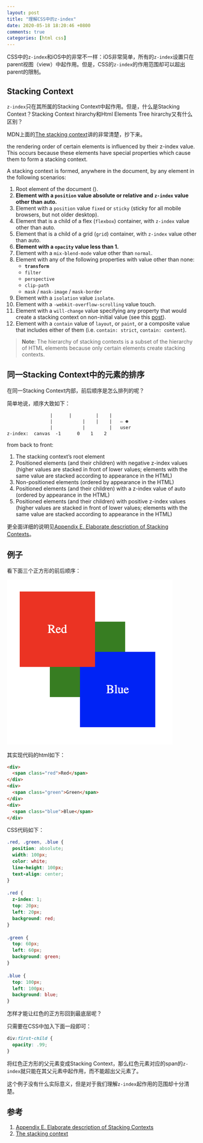 ```yaml
---
layout: post
title: "理解CSS中的z-index"
date: 2020-05-18 18:20:46 +0800
comments: true
categories: [html css]
---
```


CSS中的`z-index`和iOS中的非常不一样：iOS非常简单，所有的`z-index`设置只在parent视图（view）中起作用。但是，CSS的`z-index`的作用范围却可以超出parent的限制。

<!-- more -->

## Stacking Context
`z-index`只在其所属的Stacking Context中起作用。但是，什么是Stacking Context？Stacking Context hirarchy和Html Elements Tree hirarchy又有什么区别？

MDN上面的[The stacking context](https://developer.mozilla.org/en-US/docs/Web/CSS/CSS_Positioning/Understanding_z_index/The_stacking_context)讲的非常清楚，抄下来。

the rendering order of certain elements is influenced by their z-index value. This occurs because these elements have special properties which cause them to form a stacking context.

A stacking context is formed, anywhere in the document, by any element in the following scenarios:

1. Root element of the document (<html>).
2. **Element with a `position` value absolute or relative and `z-index` value other than auto.**
3. Element with a `position` value `fixed` or `sticky` (sticky for all mobile browsers, but not older desktop).
4. Element that is a child of a flex (`flexbox`) container, with `z-index` value other than auto.
5. Element that is a child of a grid (`grid`) container, with `z-index` value other than auto.
6. **Element with a `opacity` value less than 1.**
7. Element with a `mix-blend-mode` value other than `normal`.
8. Element with any of the following properties with value other than none:
    * **`transform`**
    * `filter`
    * `perspective`
    * `clip-path`
    * `mask` / `mask-image` / `mask-border`
9. Element with a `isolation` value `isolate`.
10. Element with a `-webkit-overflow-scrolling` value touch.
11. Element with a `will-change` value specifying any property that would create a stacking context on non-initial value (see this [post](https://dev.opera.com/articles/css-will-change-property/)).
12. Element with a `contain` value of `layout`, or `paint`, or a composite value that includes either of them (i.e. `contain: strict`, `contain: content`).


> **Note**: The hierarchy of stacking contexts is a subset of the hierarchy of HTML elements because only certain elements create stacking contexts.

## 同一Stacking Context中的元素的排序

在同一Stacking Context内部，前后顺序是怎么排列的呢？

简单地说，顺序大致如下：
```
                |      |         |    |
                |           |    |    |   ⇦ ☻
                |           |         |   user
z-index:  canvas  -1	  0    1    2
```

from back to front:

1. The stacking context’s root element
2. Positioned elements (and their children) with negative z-index values (higher values are stacked in front of lower values; elements with the same value are stacked according to appearance in the HTML)
3. Non-positioned elements (ordered by appearance in the HTML)
4. Positioned elements (and their children) with a z-index value of auto (ordered by appearance in the HTML)
5. Positioned elements (and their children) with positive z-index values (higher values are stacked in front of lower values; elements with the same value are stacked according to appearance in the HTML)

更全面详细的说明见[Appendix E. Elaborate description of Stacking Contexts](https://www.w3.org/TR/CSS2/zindex.html)。

## 例子
看下面三个正方形的前后顺序：

![](/images/CSS_zIndex.png)

其实现代码的html如下：

```html
<div>
  <span class="red">Red</span>
</div>
<div>
  <span class="green">Green</span>
</div>
<div>
  <span class="blue">Blue</span>
</div>
```

CSS代码如下：

```css
.red, .green, .blue {
  position: absolute;
  width: 100px;
  color: white;
  line-height: 100px;
  text-align: center;
}

.red {
  z-index: 1;
  top: 20px;
  left: 20px;
  background: red;
}

.green {
  top: 60px;
  left: 60px;
  background: green;
}

.blue {
  top: 100px;
  left: 100px;
  background: blue;
}
```

怎样才能让红色的正方形回到最底层呢？

只需要在CSS中加入下面一段即可：

```css
div:first-child {
  opacity: .99;
}
```

将红色正方形的父元素变成Stacking Context，那么红色元素对应的span的`z-index`就只能在其父元素中起作用，而不能超出父元素了。

这个例子没有什么实际意义，但是对于我们理解`z-index`起作用的范围却十分清楚。

## 参考

1. [Appendix E. Elaborate description of Stacking Contexts](https://www.w3.org/TR/CSS2/zindex.html)
2. [The stacking context](https://developer.mozilla.org/en-US/docs/Web/CSS/CSS_Positioning/Understanding_z_index/The_stacking_context)
